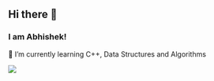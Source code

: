 ## Hi there 👋

### I am Abhishek!

🌱 I’m currently learning C++, Data Structures and Algorithms

![](https://komarev.com/ghpvc/?username=agabhi017&color=blue)

<!--
**agabhi017/agabhi017** is a ✨ _special_ ✨ repository because its `README.md` (this file) appears on your GitHub profile.

Here are some ideas to get you started:

- 🔭 I’m currently working on ...
- 🌱 I’m currently learning ...
- 👯 I’m looking to collaborate on ...
- 🤔 I’m looking for help with ...
- 💬 Ask me about ...
- 📫 How to reach me: ...
- 😄 Pronouns: ...
- ⚡ Fun fact: ...
-->
